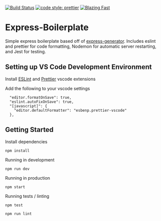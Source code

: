 [![Build Status](https://travis-ci.com/rzgry/Express-REST-API-Template.svg?branch=master)](https://travis-ci.com/rzgry/Express-REST-API-Template)
[![code style: prettier](https://img.shields.io/badge/code_style-prettier-ff69b4.svg)](https://github.com/prettier/prettier)
[![Blazing Fast](https://img.shields.io/badge/speed-blazing%20%F0%9F%94%A5-brightgreen.svg)](https://twitter.com/acdlite/status/974390255393505280)

# Express-Boilerplate

Simple express boilerplate based off of [express-generator](https://expressjs.com/en/starter/generator.html). Includes eslint and prettier for code formatting, Nodemon for automatic server restarting, and Jest for testing.

## Setting up VS Code Development Environment

Install [ESLint](https://marketplace.visualstudio.com/items?itemName=dbaeumer.vscode-eslint) and [Prettier](https://marketplace.visualstudio.com/items?itemName=esbenp.prettier-vscode) vscode extensions

Add the following to your vscode settings

```
  "editor.formatOnSave": true,
  "eslint.autoFixOnSave": true,
  "[javascript]": {
    "editor.defaultFormatter": "esbenp.prettier-vscode"
  },
```

## Getting Started

Install dependencies

```
npm install
```

Running in development

```
npm run dev
```

Running in production

```
npm start
```

Running tests / linting

```
npm test

npm run lint
```
